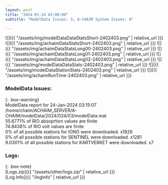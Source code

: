 ```yaml
---
layout: post
title: "2024-01-24 03:00:00"
subtitle: "ModelData Issues: 5; A-CHAIM System Issues: 0"

---
```


![]({{ "/assets/img/modelDataDataStatsShort-2402403.png" | relative_url }})
![]({{ "/assets/img/achaimDataStatsShort-2402403.png" | relative_url }})
![]({{ "/assets/img/achaimDataStatsLong00-2402403.png" | relative_url }})
![]({{ "/assets/img/achaimDataStatsLong01-2402403.png" | relative_url }})
![]({{ "/assets/img/achaimDataStatsLong02-2402403.png" | relative_url }})
![]({{ "/assets/img/modelDataDataStats-2402403.png" | relative_url }})
![]({{ "/assets/img/modelDataStationStats-2402403.png" | relative_url }})
![]({{ "/assets/img/achaimRunTime-2402403.png" | relative_url }})


### ModelData Issues:  
  
{: .box-warning}  
 ModelData report for 24-Jan-2024 03:15:07   
 /home/chaim/ACHAIM_SERVER/A-CHAIM/modelData/2024/024/03/modelData.mat   
 55.6771% of RIO absoprtion values are finite   
 74.8438% of RIO volt values are finite   
 0% of all possible stations for IONO were downloaded. x1826   
 0% of all possible stations for SENTINEL were downloaded. x1281   
 9.0301% of all possible stations for KARTVERKET were downloaded. x7   
  


### Logs:  
  
{: .box-note}  
[Logs.zip]({{ "/assets/other/logs.zip" | relative_url }})  
[Log Info]({{ "/logInfo" | relative_url }})  
